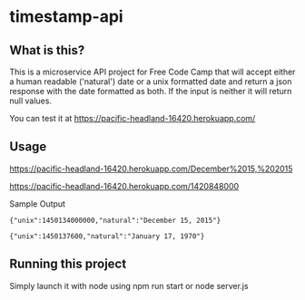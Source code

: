 # timestamp-api

## What is this?

This is a microservice API project for Free Code Camp that will accept either a human readable ('natural') date or a unix formatted date and return a json response with the date formatted as both. If the input is neither it will return null values.

You can test it at https://pacific-headland-16420.herokuapp.com/

## Usage

https://pacific-headland-16420.herokuapp.com/December%2015,%202015

https://pacific-headland-16420.herokuapp.com/1420848000

Sample Output
```
{"unix":1450134000000,"natural":"December 15, 2015"}
```

```
{"unix":1450137600,"natural":"January 17, 1970"}
```

## Running this project

Simply launch it with node using npm run start or node server.js
